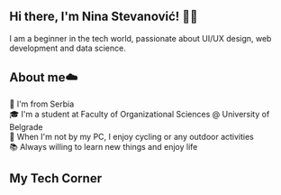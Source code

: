 ## Hi there, I'm Nina Stevanović! 👋🌺
I am a beginner in the tech world, passionate about UI/UX design, web development and data science.
## About me☁️
📍  I'm from Serbia\
🎓 I'm a student at Faculty of Organizational Sciences @ University of Belgrade\
🚴 When I'm not by my PC, I enjoy cycling or any outdoor activities\
📚 Always willing to learn new things and enjoy life
## My Tech Corner
